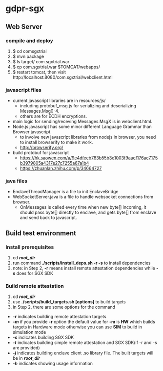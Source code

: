 # gdpr-sgx
## Web Server
### compile and deploy
1. $ cd comsgxtrial
2. $ mvn package
3. $ ls target/
 com.sgxtrial.war
4. $ cp com.sgxtrial.war $TOMCAT/webapps/
5. $ restart tomcat, then visit http://localhost:8080/com.sgxtrial/webclient.html

### javascript files 
* current javascript libraries are in resources/js/
  * including protobuf_msg.js for serializing and deserializing Messages.Msg0-4.
  * others are for ECDH encryptions.
* main logic for sending/receving Messages.MsgX is in webclient.html.
* Node.js javascript has some minor different Language Grammar than Browser javascript.
  * to involve new javascript libraries from nodejs in browser, you need to install browserify to make it work.
  * http://browserify.org/
* build protobuf for javascript
  * https://hk.saowen.com/a/9e4dfeeb783b55b3e1003f9aacf176ac7175b3979805a4317e27c7255a67a1b4
  * https://zhuanlan.zhihu.com/p/34664727

### java files
* EnclaveThreadManager is a file to init EnclaveBridge
* WebSocketServer.java is a file to handle websocket connections from browser.
  * OnMessages is called every time when new byte[] incoming, it should pass byte[] directly to enclave, and gets byte[] from enclave and send back to javascript.

## Build test environment
### Install prerequisites
1. cd ***root_dir***
2. run command **./scripts/install_deps.sh -r -s** to install dependencies
3. note: in Step 2, **-r** means install remote attestation dependencies while **-s** does for SGX SDK

### Build remote attestation
1. cd ***root_dir***
2. use **./scripts/build_targets.sh [options]** to build targets
3. in Step 2, there are some options for the command
  * ***-r*** indicates building remote attestation targets
  * ***-m*** if you provide **-r** option the default value for **-m** is **HW** which builds targets in Hardware mode otherwise you can use **SIM** to build in simulation mode
  * ***-s*** indicates building SGX SDK
  * ***-t*** indicates building simple remote attestation and SGX SDK(if -r and -s are provided) 
  * ***-j*** indicates building enclave client .so library file. The built targets will be in ***root_dir***
  * ***-h*** indicates showing usage information

